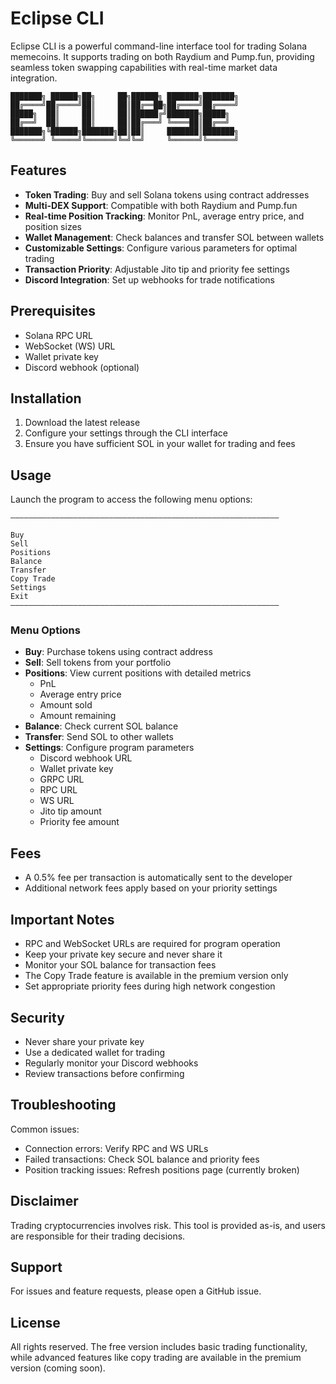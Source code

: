 # Eclipse CLI

Eclipse CLI is a powerful command-line interface tool for trading Solana memecoins. It supports trading on both Raydium and Pump.fun, providing seamless token swapping capabilities with real-time market data integration.

```ascii
███████╗ ██████╗██╗     ██╗██████╗ ███████╗███████╗
██╔════╝██╔════╝██║     ██║██╔══██╗██╔════╝██╔════╝
█████╗  ██║     ██║     ██║██████╔╝███████╗█████╗  
██╔══╝  ██║     ██║     ██║██╔═══╝ ╚════██║██╔══╝  
███████╗╚██████╗███████╗██║██║     ███████║███████╗
╚══════╝ ╚═════╝╚══════╝╚═╝╚═╝     ╚══════╝╚══════╝
```

## Features

- **Token Trading**: Buy and sell Solana tokens using contract addresses
- **Multi-DEX Support**: Compatible with both Raydium and Pump.fun
- **Real-time Position Tracking**: Monitor PnL, average entry price, and position sizes
- **Wallet Management**: Check balances and transfer SOL between wallets
- **Customizable Settings**: Configure various parameters for optimal trading
- **Transaction Priority**: Adjustable Jito tip and priority fee settings
- **Discord Integration**: Set up webhooks for trade notifications

## Prerequisites

- Solana RPC URL
- WebSocket (WS) URL
- Wallet private key
- Discord webhook (optional)

## Installation

1. Download the latest release
2. Configure your settings through the CLI interface
3. Ensure you have sufficient SOL in your wallet for trading and fees

## Usage

Launch the program to access the following menu options:

```text
————————————————————————————————————————————————————————————

Buy
Sell
Positions
Balance
Transfer
Copy Trade
Settings
Exit
————————————————————————————————————————————————————————————
```

### Menu Options

- **Buy**: Purchase tokens using contract address
- **Sell**: Sell tokens from your portfolio
- **Positions**: View current positions with detailed metrics
  - PnL
  - Average entry price
  - Amount sold
  - Amount remaining
- **Balance**: Check current SOL balance
- **Transfer**: Send SOL to other wallets
- **Settings**: Configure program parameters
  - Discord webhook URL
  - Wallet private key
  - GRPC URL
  - RPC URL
  - WS URL
  - Jito tip amount
  - Priority fee amount

## Fees

- A 0.5% fee per transaction is automatically sent to the developer
- Additional network fees apply based on your priority settings

## Important Notes

- RPC and WebSocket URLs are required for program operation
- Keep your private key secure and never share it
- Monitor your SOL balance for transaction fees
- The Copy Trade feature is available in the premium version only
- Set appropriate priority fees during high network congestion

## Security

- Never share your private key
- Use a dedicated wallet for trading
- Regularly monitor your Discord webhooks
- Review transactions before confirming

## Troubleshooting

Common issues:
- Connection errors: Verify RPC and WS URLs
- Failed transactions: Check SOL balance and priority fees
- Position tracking issues: Refresh positions page (currently broken)

## Disclaimer

Trading cryptocurrencies involves risk. This tool is provided as-is, and users are responsible for their trading decisions.

## Support

For issues and feature requests, please open a GitHub issue.

## License

All rights reserved. The free version includes basic trading functionality, while advanced features like copy trading are available in the premium version (coming soon).

